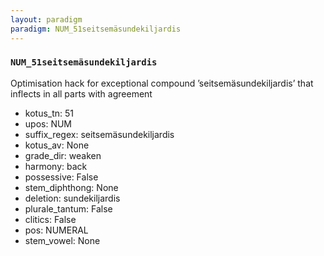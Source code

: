 ```yaml
---
layout: paradigm
paradigm: NUM_51seitsemäsundekiljardis
---
```

### ` NUM_51seitsemäsundekiljardis `

Optimisation hack for exceptional compound ’seitsemäsundekiljardis’ that inflects in all parts with agreement
* kotus_tn: 51
* upos: NUM
* suffix_regex: seitsemäsundekiljardis
* kotus_av: None
* grade_dir: weaken
* harmony: back
* possessive: False
* stem_diphthong: None
* deletion: sundekiljardis
* plurale_tantum: False
* clitics: False
* pos: NUMERAL
* stem_vowel: None
